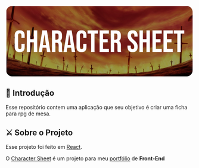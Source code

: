 <div align="center">
<img src="./charactersheetbanner.png" width="500" height="187.5">


<div align="start">

## 🤗 Introdução
Esse repositório contem uma aplicação que seu objetivo é criar uma ficha para rpg de mesa.

## ⚔️ Sobre o Projeto

Esse projeto foi feito em <a href="https://pt-br.reactjs.org" target="_blank">React</a>. <br> 

O <a href="https://github.com/amoreira2003/CharacterSheet" target="_blank">Character Sheet</a> é um projeto para meu <a href="https://github.com/amoreira2003" target="_blank">portfólio</a> de **Front-End**



  <div>
<div>
